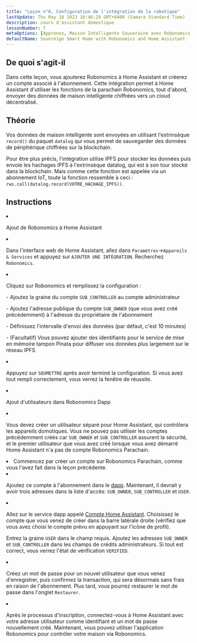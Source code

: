 ```yaml
---
title: "Leçon n°6, Configuration de l'intégration de la robotique"
lastUpdate: Thu May 18 2023 10:46:29 GMT+0400 (Samara Standard Time)
description: cours d'assistant domestique
lessonNumber: 7
metaOptions: [Apprenez, Maison Intelligente Souveraine avec Robonomics et Home Assistant]
defaultName: Sovereign Smart Home with Robonomics and Home Assistant
---
```



## De quoi s'agit-il

Dans cette leçon, vous ajouterez Robonomics à Home Assistant et créerez un compte associé à l'abonnement. Cette intégration permet à Home Assistant d'utiliser les fonctions de la parachain Robonomics, tout d'abord, envoyer des données de maison intelligente chiffrées vers un cloud décentralisé.


## Théorie

Vos données de maison intelligente sont envoyées en utilisant l'extrinsèque <code>record()</code> du paquet <code>datalog</code> qui vous permet de sauvegarder des données de périphérique chiffrées sur la blockchain. 

Pour être plus précis, l'intégration utilise IPFS pour stocker les données puis envoie les hachages IPFS à l'extrinsèque datalog, qui est à son tour stocké dans la blockchain. Mais comme cette fonction est appelée via un abonnement IoT, toute la fonction ressemble à ceci : <code>rws.call(datalog.record(VOTRE_HACHAGE_IPFS))</code>.

## Instructions

<List type="numbers">

<li>

Ajout de Robonomics à Home Assistant

<List>

<li>

Dans l'interface web de Home Assistant, allez dans <code>Paramètres</code>-><code>Appareils & Services</code> et appuyez sur <code>AJOUTER UNE INTÉGRATION</code>. Recherchez <code>Robonomics</code>.

<LessonVideo  :videos="[{src: 'https://crustipfs.info/ipfs/QmQp66J943zbF6iFdkKQpBikSbm9jV9La25bivKd7cz6fD', type:'mp4'}]" />

</li>

<li>

Cliquez sur Robonomics et remplissez la configuration : 

\- Ajoutez la graine du compte <code>SUB_CONTROLLER</code> au compte administrateur

\- Ajoutez l'adresse publique du compte <code>SUB_OWNER</code> (que vous avez créé précédemment) à l'adresse du propriétaire de l'abonnement

\- Définissez l'intervalle d'envoi des données (par défaut, c'est 10 minutes)

\- (Facultatif) Vous pouvez ajouter des identifiants pour le service de mise en mémoire tampon Pinata pour diffuser vos données plus largement sur le réseau IPFS

</li>

<li>

Appuyez sur <code>SOUMETTRE</code> après avoir terminé la configuration. Si vous avez tout rempli correctement, vous verrez la fenêtre de réussite.

</li>
</List>
</li>

<li>

Ajout d'utilisateurs dans Robonomics Dapp 

<List>

<li>

Vous devez créer un utilisateur séparé pour Home Assistant, qui contrôlera les appareils domotiques. Vous ne pouvez pas utiliser les comptes précédemment créés car <code>SUB_OWNER</code> et <code>SUB_CONTROLLER</code> assurent la sécurité, et le premier utilisateur que vous avez créé lorsque vous avez démarré Home Assistant n'a pas de compte Robonomics Parachain.

</li>

<li>
Commencez par créer un compte sur Robonomics Parachain, comme vous l'avez fait dans la leçon précédente.
</li>

<li>

Ajoutez ce compte à l'abonnement dans le [dapp](https://dapp.robonomics.network/#/subscription/devices). Maintenant, il devrait y avoir trois adresses dans la liste d'accès: <code>SUB_OWNER</code>, <code>SUB_CONTROLLER</code> et <code>USER</code>.

<LessonVideo  :videos="[{src: 'https://crustipfs.info/ipfs/QmSxzram7CF4SXpVgEyv98XetjYsxNFQY2GY4PfyhJak7H', type:'mp4'}]" />

</li>

<li>

Allez sur le service dapp appelé [Compte Home Assistant](https://dapp.robonomics.network/#/home-assistant). Choisissez le compte que vous venez de créer dans la barre latérale droite (vérifiez que vous avez choisi le compte prévu en appuyant sur l'icône de profil).

Entrez la graine <code>USER</code> dans le champ requis. Ajoutez les adresses <code>SUB_OWNER</code> et <code>SUB_CONTROLLER</code> dans les champs de crédits administrateurs. Si tout est correct, vous verrez l'état de vérification <code>VERIFIED</code>.

</li>

<li>

Créez un mot de passe pour un nouvel utilisateur que vous venez d'enregistrer, puis confirmez la transaction, qui sera désormais sans frais en raison de l'abonnement. Plus tard, vous pourrez restaurer le mot de passe dans l'onglet <code>Restaurer</code>.

<LessonVideo  :videos="[{src: 'https://crustipfs.info/ipfs/QmW2TXuwCYXzgcRfEUx4imZU5ZerEzkuD5P53u9g2WnxDh', type:'mp4'}]" />

</li>

<li>

Après le processus d'inscription, connectez-vous à Home Assistant avec votre adresse utilisateur comme identifiant et un mot de passe nouvellement créé. Maintenant, vous pouvez utiliser l'application Robonomics pour contrôler votre maison via Robonomics.

</li>
</List>
</li>
</List>
